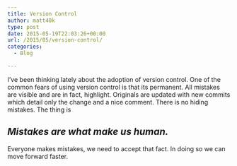 ```yaml
---
title: Version Control
author: matt40k
type: post
date: 2015-05-19T22:03:26+00:00
url: /2015/05/version-control/
categories:
  - Blog

---
```

I&#8217;ve been thinking lately about the adoption of version control. One of the common fears of using version control is that its permanent. All mistakes are visible and are in fact, highlight. Originals are updated with new commits which detail only the change and a nice comment. There is no hiding mistakes. The thing is

## _Mistakes are what make us human._

Everyone makes mistakes, we need to accept that fact. In doing so we can move forward faster.
